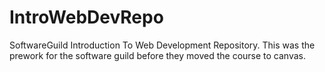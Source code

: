 # IntroWebDevRepo
SoftwareGuild Introduction To Web Development Repository.
This was the prework for the software guild before they moved the course to canvas.
